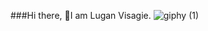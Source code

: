 ###Hi there, 👋I am Lugan Visagie.
![giphy (1)](https://github.com/Lugan2004/Lugan2004/assets/143476723/1fd8da8c-bffb-4e3b-b8f6-c8b9fc01e713)

<!--
**Lugan2004/Lugan2004** is a ✨ _special_ ✨ repository because its `README.md` (this file) appears on your GitHub profile.

Here are some ideas to get you started:

- 🔭 I’m currently working on ...
- 🌱 I’m currently learning ...
- 👯 I’m looking to collaborate on ...
- 🤔 I’m looking for help with ...
- 💬 Ask me about ...
- 📫 How to reach me: ...
- 😄 Pronouns: ...
- ⚡ Fun fact: ...
-->
